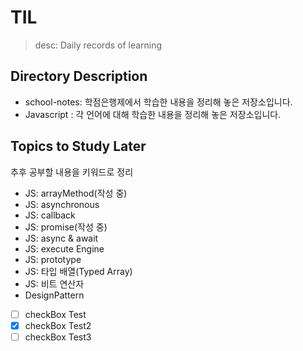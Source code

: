 # TIL
> desc: Daily records of learning

## Directory Description
- school-notes: 학점은행제에서 학습한 내용을 정리해 놓은 저장소입니다.
- Javascript : 각 언어에 대해 학습한 내용을 정리해 놓은 저장소입니다.
## Topics to Study Later
추후 공부할 내용을 키워드로 정리
- JS: arrayMethod(작성 중)
- JS: asynchronous
- JS: callback
- JS: promise(작성 중)
- JS: async & await
- JS: execute Engine
- JS: prototype
- JS: 타입 배열(Typed Array)
- JS: 비트 연산자
- DesignPattern

- [ ] checkBox Test
- [x] checkBox Test2
- [ ] checkBox Test3
